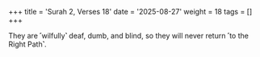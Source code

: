 +++
title = 'Surah 2, Verses 18'
date = '2025-08-27'
weight = 18
tags = []
+++

They are ˹wilfully˺ deaf, dumb, and blind, so they will never return ˹to the Right Path˺.